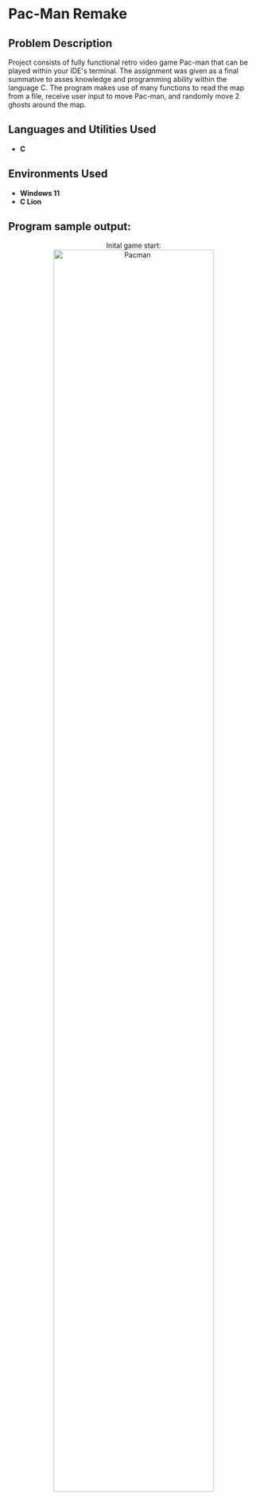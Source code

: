 <h1>Pac-Man Remake</h1>

<h2>Problem Description</h2>
Project consists of fully functional retro video game Pac-man that can be played within your IDE's terminal. The assignment was given as a final summative to asses knowledge and programming ability within the language C. The program makes use of many functions to read the map from a file, receive user input to move Pac-man, and randomly move 2 ghosts around the map.
<br />


<h2>Languages and Utilities Used</h2>

- <b>C</b> 

<h2>Environments Used </h2>

- <b>Windows 11</b>
- <b>C Lion</b>

<h2>Program sample output:</h2>

<p align="center">
Inital game start: <br/>
<img src="(https://imgur.com/a/MjugvbC)" height="80%" width="80%" alt="Pacman"/>
<br />
